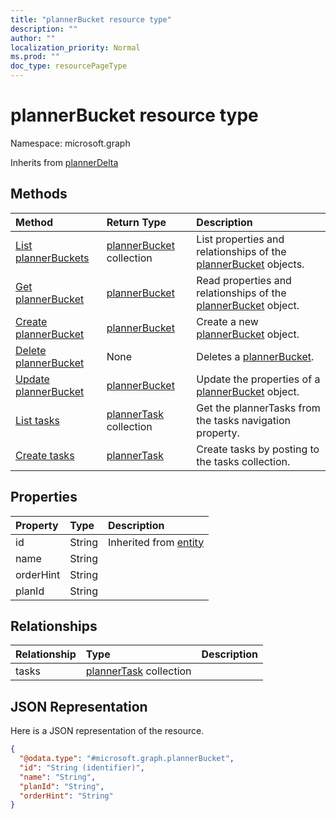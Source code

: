 ```yaml
---
title: "plannerBucket resource type"
description: ""
author: ""
localization_priority: Normal
ms.prod: ""
doc_type: resourcePageType
---
```


# plannerBucket resource type


Namespace: microsoft.graph




Inherits from [plannerDelta](../resources/plannerdelta.md)

## Methods
|Method|Return Type|Description|
|:---|:---|:---|
|[List plannerBuckets](../api/plannerbucket-list.md)|[plannerBucket](../resources/plannerbucket.md) collection|List properties and relationships of the [plannerBucket](../resources/plannerbucket.md) objects.|
|[Get plannerBucket](../api/plannerbucket-get.md)|[plannerBucket](../resources/plannerbucket.md)|Read properties and relationships of the [plannerBucket](../resources/plannerbucket.md) object.|
|[Create plannerBucket](../api/plannerbucket-create.md)|[plannerBucket](../resources/plannerbucket.md)|Create a new [plannerBucket](../resources/plannerbucket.md) object.|
|[Delete plannerBucket](../api/plannerbucket-delete.md)|None|Deletes a [plannerBucket](../resources/plannerbucket.md).|
|[Update plannerBucket](../api/plannerbucket-update.md)|[plannerBucket](../resources/plannerbucket.md)|Update the properties of a [plannerBucket](../resources/plannerbucket.md) object.|
|[List tasks](../api/plannerbucket-list-tasks.md)|[plannerTask](../resources/plannertask.md) collection|Get the plannerTasks from the tasks navigation property.|
|[Create tasks](../api/plannerbucket-post-tasks.md)|[plannerTask](../resources/plannertask.md)|Create tasks by posting to the tasks collection.|

## Properties
|Property|Type|Description|
|:---|:---|:---|
|id|String| Inherited from [entity](../resources/entity.md)|
|name|String||
|orderHint|String||
|planId|String||

## Relationships
|Relationship|Type|Description|
|:---|:---|:---|
|tasks|[plannerTask](../resources/plannertask.md) collection||

## JSON Representation
Here is a JSON representation of the resource.
<!-- {
  "blockType": "resource",
  "keyProperty": "id",
  "@odata.type": "microsoft.graph.plannerBucket",
  "baseType": "microsoft.graph.plannerDelta",
  "openType": false
}
-->
``` json
{
  "@odata.type": "#microsoft.graph.plannerBucket",
  "id": "String (identifier)",
  "name": "String",
  "planId": "String",
  "orderHint": "String"
}
```

